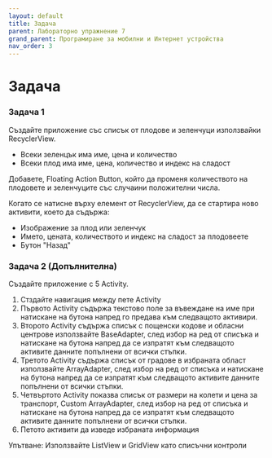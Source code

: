 ```yaml
---
layout: default
title: Задача
parent: Лабораторно упражнение 7
grand_parent: Програмиране за мобилни и Интернет устройства
nav_order: 3
---
```


# Задача

### Задача 1

Създайте приложение със списък от плодове и зеленчуци използвайки RecyclerView.

* Всеки зеленцък има име, цена и количество
* Всеки плод има име, цена, количество и индекс на сладост

Добавете, Floating Action Button, който да променя количеството на плодовете и зеленчуците със случаини положителни числа.

Когато се натисне върху елемент от RecyclerView, да се стартира ново активити, което да съдържа:

* Изображение за плод или зеленчук
* Името, цената, количеството и индекс на сладост за плодовеете
* Бутон "Назад"

### Задача 2 (Допълнителна)

Създайте приложение с 5 Activity.

1. Стздайте навигация между пете Activity
2. Първото Activity съдържа текстово поле за въвеждане на име при натискане на бутона напред го предава към следващото активири.
3. Второто Activity съдържа списък с пощенски кодове и обласни центрове използвайте BaseAdapter, след избор на ред от списъка и натискане на бутона напред да се изпратят към следващото активите данните попълнени от всички стъпки.
4. Третото Activity съдържа списък от градове в избраната област използвайте ArrayAdapter, след избор на ред от списъка и натискане на бутона напред да се изпратят към следващото активите данните попълнени от всички стъпки.
5. Четвъртото Activity показва списък от размери на колети и цена за транспорт, Custom ArrayAdapter, след избор на ред от списъка и натискане на бутона напред да се изпратят към следващото активите данните попълнени от всички стъпки.
6. Петото активити да изведе избраната информация

Упътване: Използвайте ListView и GridView като списъчни контроли
